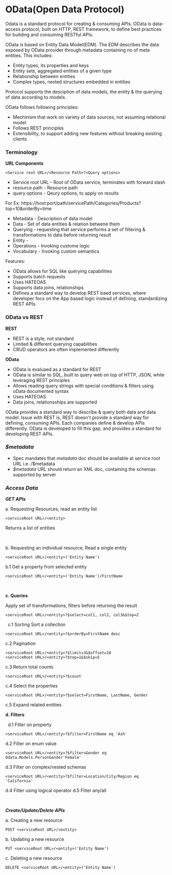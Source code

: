 # OData(Open Data Protocol)

Odata is a standard protocol for creating & consuming APIs. OData is data-access protocol, built on HTTP, REST framework, to define best practices for building and consuming RESTful APIs.

OData is based on Entity Data Model(EDM). The EDM describes the data exposed by OData provider through metadata containing no of meta entities. This includes:
- Entity types, its properties and keys
- Entity sets, aggregated entities of a given type
- Relationship between entities
- Complex types, nested structures embedded in entities

Protocol supports the desciption of data models, the entity & the querying of data according to models.

OData follows following principles:
- Mechinism that work on variety of data sources, not assuming relational model
- Follows REST principles
- Extensibility, to support adding new features without breaking existing clients



### Terminology

**URL Components**
```
<Service root URL>/<Resource Path>?<Query options>
```

- Service root URL - Root of OData service, terminates with forward slash
- resource path    - Resource path
- query options    - Qeury options, to apply on results

For Ex: https://host:port/path/servicePath/Categories/Products?top=10&orderBy=time


- Metadata   - Description of data model
- Data       - Set of data entities & relation betwene them
- Querying   - requesting that service performs a set of filtering & transformations to data before returning result
- Entity     - 
- Operations - Invoking custome logic
- Vocabulary - Invoking custom semantics


Features:
- OData allows for SQL like querying capabilities
- Supports batch requests
- Uses HATEOAS
- Supports data joins, relationships
- Defines a standard way to develop REST baed services, where developer focs on the App based logic instead of defining, standardizing REST APIs.



### OData vs REST

**REST**
- REST is a style, not standard
- Limited & different querying capabilities
- CRUD operators are often implemented differently

**OData**
- OData is evaluaed as a standard for REST
- OData is similar to SQL, built to query web on top of HTTP, JSON, while leveraging REST principles
- Allows reading query strings with special conditions & filters using oData documented syntax
- Uses HATEOAS
- Data joins, relationsships are supported


OData provides a standard way to describe & query both data and data model.
Issue with REST is, REST doesn't provide a standard way for defining, consuming APIs. Each companies define & develop APIs differently. OData is developed to fill this gap, and provides a standard for developing REST APIs.



### *$metadata*
- Spec mandates that *metadata* doc should be available at service root URL i.e. <serviceRoot URL>/$metadata
- *$metadata* URL should return an XML doc, containing the schemas supported by server




### _Access Data_
__*GET APIs*__

a. Requesting Resources, read an entity list      
```
<serviceRoot URL>/<entity>
```   
Returns a list of entities

&nbsp;

b. Requesting an individual resource, Read a single entity
```
<serviceRoot URL>/<entity>('Entity Name')
```

b.1 Get a property from selected entity
```
<serviceRoot URL>/<entity>('Entity Name')/FirstName
```
&nbsp;

__c. Queries__

Apply set of transformations, filters before returning the result
```
<serviceRoot URL>/<entity>?$select=col1, col2, col3&$top=2
```
&nbsp;
c.1 Sorting
Sort a collection
```
<serviceRoot URL>/<entity>?$orderBy=FirstName desc
```
c.2 Pagination
```
<serviceRoot URL>/<entity>?$limit=3&$offset=10
<serviceRoot URL>/<entity>?$top=1&$skip=5
```
c.3 Return total counts
```
<serviceRoot URL>/<entity>?$count
```
c.4 Select the properties
```
<serviceRoot URL>/<entity>?$select=FirstName, LastName, Gender
```
c.5 Expand related entities



__d. Filters__

&nbsp;
d.1 Filter on property
```
<serviceRoot URL>/<entity>?$filter=FirstName eq 'Ash'
```
d.2 Filter on enum value
```
<serviceRoot URL>/<entity>?$filter=Gender eq Odata.Models.PersonGender'Female'
```
d.3 Filter on complex/nested schemas
```
<serviceRoot URL>/<entity>?$filter=Location/City/Region eq 'California'
```
d.4 Filter using logical operator
d.5 Filter any/all

&nbsp;
&nbsp;
&nbsp;

__*Create/Update/Delete APIs*__

a. Creating a new resource
```
POST <serviceRoot URL>/<entity>
```   
b. Updating a new resource
```
PUT <serviceRoot URL>/<entity>('Entity Name')
```   
c. Deleting a new resource
```
DELETE <serviceRoot URL>/<entity>('Entity Name')
```   

